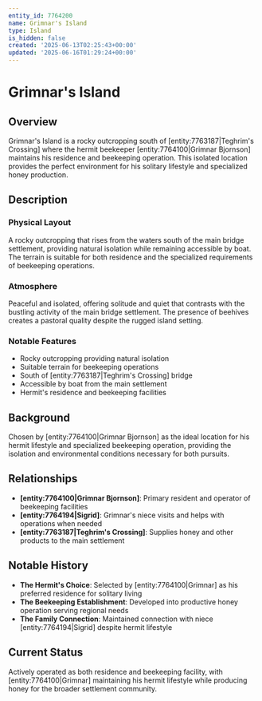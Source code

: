 ```yaml
---
entity_id: 7764200
name: Grimnar's Island
type: Island
is_hidden: false
created: '2025-06-13T02:25:43+00:00'
updated: '2025-06-16T01:29:24+00:00'
---
```


# Grimnar's Island

## Overview

Grimnar's Island is a rocky outcropping south of [entity:7763187|Teghrim's Crossing] where the hermit beekeeper [entity:7764100|Grimnar Bjornson] maintains his residence and beekeeping operation. This isolated location provides the perfect environment for his solitary lifestyle and specialized honey production.

## Description

### Physical Layout

A rocky outcropping that rises from the waters south of the main bridge settlement, providing natural isolation while remaining accessible by boat. The terrain is suitable for both residence and the specialized requirements of beekeeping operations.

### Atmosphere

Peaceful and isolated, offering solitude and quiet that contrasts with the bustling activity of the main bridge settlement. The presence of beehives creates a pastoral quality despite the rugged island setting.

### Notable Features

- Rocky outcropping providing natural isolation
- Suitable terrain for beekeeping operations
- South of [entity:7763187|Teghrim's Crossing] bridge
- Accessible by boat from the main settlement
- Hermit's residence and beekeeping facilities

## Background

Chosen by [entity:7764100|Grimnar Bjornson] as the ideal location for his hermit lifestyle and specialized beekeeping operation, providing the isolation and environmental conditions necessary for both pursuits.

## Relationships

- **[entity:7764100|Grimnar Bjornson]**: Primary resident and operator of beekeeping facilities
- **[entity:7764194|Sigrid]**: Grimnar's niece visits and helps with operations when needed
- **[entity:7763187|Teghrim's Crossing]**: Supplies honey and other products to the main settlement

## Notable History

- **The Hermit's Choice**: Selected by [entity:7764100|Grimnar] as his preferred residence for solitary living
- **The Beekeeping Establishment**: Developed into productive honey operation serving regional needs
- **The Family Connection**: Maintained connection with niece [entity:7764194|Sigrid] despite hermit lifestyle

## Current Status

Actively operated as both residence and beekeeping facility, with [entity:7764100|Grimnar] maintaining his hermit lifestyle while producing honey for the broader settlement community.